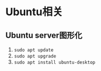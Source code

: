 # Ubuntu相关

## Ubuntu server图形化


1. ```sudo apt update```
2. ```sudo apt upgrade```
3. ```sudo apt install ubuntu-desktop```
